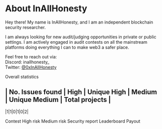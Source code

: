 # About InAllHonesty

Hey there! My name is InAllHonesty, and I am an independent blockchain security researcher.

I am always looking for new audit/judging opportunities in private or public settings. I am actively engaged in audit contests on all the mainstream platforms doing everything I can to make web3 a safer place.

Feel free to reach out via:  
Discord: inallhonesty_  
Twitter: [@0xInAllHonesty](https://twitter.com/0xInAllHonesty)

Overall statistics

| No. Issues found	| High	| Unique High	| Medium	| Unique Medium | Total projects |
----------------------------------------------------------------------------------
|1|1|0|1|0|2|

Contest	High risk	Medium risk	Security report	Leaderboard	Payout

